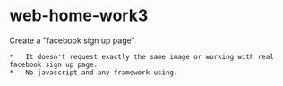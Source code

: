 # web-home-work3
Create a "facebook sign up page"
```
*   It doesn't request exactly the same image or working with real facebook sign up page.
*   No javascript and any framework using.
```
